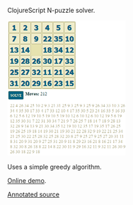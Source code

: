 ClojureScript N-puzzle solver.

![](docs/screen.png)


Uses a simple greedy algorithm.

[Online demo](http://www.ruslans.com/npuzzle?nums=1,10,25,33,12,19,14,2,34,26,17,6,18,9,31,4,30,16,28,3,21,22,35,24,13,32,7,0,5,23,27,8,20,11,29,15).

[Annotated source](http://www.ruslans.com/npuzzle/docs/uberdoc.html)

